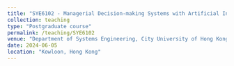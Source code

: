 ```yaml
---
title: "SYE6102 - Managerial Decision-making Systems with Artificial Intelligence"
collection: teaching
type: "Postgraduate course"
permalink: /teaching/SYE6102
venue: "Department of Systems Engineering, City University of Hong Kong"
date: 2024-06-05
location: "Kowloon, Hong Kong"
---
```

